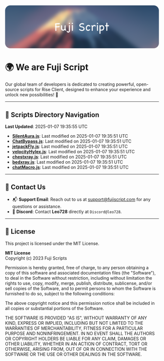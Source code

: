 ![Banner](.github/b.webp)

# 🌍 **We are Fuji Script**

Our global team of developers is dedicated to creating powerful, open-source scripts for Rise Client, designed to enhance your experience and unlock new possibilities! 🌟

---
<!-- SCRIPTS_NAVIGATION_START -->
## 📂 **Scripts Directory Navigation**

**Last Updated**: 2025-01-07 19:35:55 UTC

- **[SilentAura.js](scripts/SilentAura.js)**: Last modified on 2025-01-07 19:35:51 UTC
- **[ChatBypass.js](scripts/ChatBypass.js)**: Last modified on 2025-01-07 19:35:51 UTC
- **[jetpackFly.js](scripts/jetpackFly.js)**: Last modified on 2025-01-07 19:35:51 UTC
- **[velocityHylex.js](scripts/velocityHylex.js)**: Last modified on 2025-01-07 19:35:51 UTC
- **[chestxray.js](scripts/chestxray.js)**: Last modified on 2025-01-07 19:35:51 UTC
- **[bedxray.js](scripts/bedxray.js)**: Last modified on 2025-01-07 19:35:51 UTC
- **[chatMacro.js](scripts/chatMacro.js)**: Last modified on 2025-01-07 19:35:51 UTC

<!-- SCRIPTS_NAVIGATION_END -->

---

## 💬 **Contact Us**  
- 📬 **Support Email**: Reach out to us at [support@fujiscript.com](mailto:support@fujiscript.com) for any questions or assistance.  
- 💬 **Discord**: Contact **Leo728** directly at `Discord@leo728`.

---

## 📜 **License**

This project is licensed under the MIT License.  

**MIT License**  
Copyright (c) 2023 Fuji Scripts  

Permission is hereby granted, free of charge, to any person obtaining a copy of this software and associated documentation files (the "Software"), to deal in the Software without restriction, including without limitation the rights to use, copy, modify, merge, publish, distribute, sublicense, and/or sell copies of the Software, and to permit persons to whom the Software is furnished to do so, subject to the following conditions:  

The above copyright notice and this permission notice shall be included in all copies or substantial portions of the Software.  

THE SOFTWARE IS PROVIDED "AS IS", WITHOUT WARRANTY OF ANY KIND, EXPRESS OR IMPLIED, INCLUDING BUT NOT LIMITED TO THE WARRANTIES OF MERCHANTABILITY, FITNESS FOR A PARTICULAR PURPOSE AND NONINFRINGEMENT. IN NO EVENT SHALL THE AUTHORS OR COPYRIGHT HOLDERS BE LIABLE FOR ANY CLAIM, DAMAGES OR OTHER LIABILITY, WHETHER IN AN ACTION OF CONTRACT, TORT OR OTHERWISE, ARISING FROM, OUT OF OR IN CONNECTION WITH THE SOFTWARE OR THE USE OR OTHER DEALINGS IN THE SOFTWARE.  
